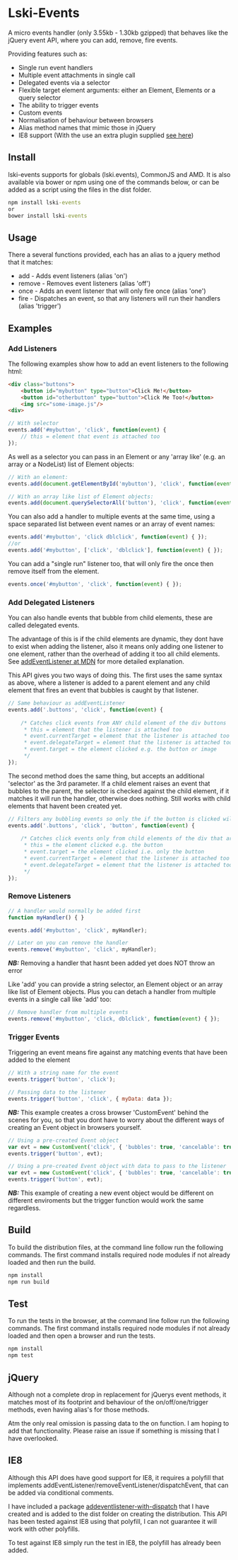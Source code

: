 # Lski-Events

A micro events handler (only 3.55kb - 1.30kb gzipped) that behaves like the jQuery event API, where you can add, remove, fire events.

Providing features such as:

- Single run event handlers
- Multiple event attachments in single call
- Delegated events via a selector
- Flexible target element arguments: either an Element, Elements or a query selector
- The ability to trigger events
- Custom events
- Normalisation of behaviour between browsers
- Alias method names that mimic those in jQuery
- IE8 support (With the use an extra plugin supplied [see here](#IE8))

## Install

lski-events supports for globals (lski.events), CommonJS and AMD. It is also available via bower or npm using one of the commands below, or can be added as a script using the files in the dist folder.

```bat
npm install lski-events
or
bower install lski-events
```

## Usage

There a several functions provided, each has an alias to a jquery method that it matches:

- add - Adds event listeners  (alias 'on')
- remove - Removes event listeners (alias 'off')
- once - Adds an event listener that will only fire once (alias 'one')
- fire - Dispatches an event, so that any listeners will run their handlers (alias 'trigger')

## Examples

### Add Listeners

The following examples show how to add an event listeners to the following html:

```html
<div class="buttons">
	<button id="mybutton" type="button">Click Me!</button>
	<button id="otherbutton" type="button">Click Me Too!</button>
	<img src="some-image.js"/>
<div>
```


```javascript
// With selector
events.add('#mybutton', 'click', function(event) {
	// this = element that event is attached too
});
```

As well as a selector you can pass in an Element or any 'array like' (e.g. an array or a NodeList) list of Element objects:

```javascript
// With an element:
events.add(document.getElementById('mybutton'), 'click', function(event) { });

// With an array like list of Element objects:
events.add(document.querySelectorAll('button'), 'click', function(event) { });
```

You can also add a handler to multiple events at the same time, using a space separated list between event names or an array of event names:

```javascript
events.add('#mybutton', 'click dblclick', function(event) { });
//or 
events.add('#mybutton', ['click', 'dblclick'], function(event) { });
```

You can add a "single run" listener too, that will only fire the once then remove itself from the element.

```javascript
events.once('#mybutton', 'click', function(event) { });
```

### Add Delegated Listeners

You can also handle events that bubble from child elements, these are called delegated events. 

The advantage of this is if the child elements are dynamic, they dont have to exist when adding the listener, also it means only adding one listener to one element, rather than the overhead of adding it too all child elements. See [addEventListener at MDN](https://developer.mozilla.org/en-US/docs/Web/API/EventTarget/addEventListener) for more detailed explanation.

This API gives you two ways of doing this. The first uses the same syntax as above, where a listener is added to a parent element and any child element that fires an event that bubbles is caught by that listener.

```javascript
// Same behaviour as addEventListener
events.add('.buttons', 'click', function(event) {
	
	/* Catches click events from ANY child element of the div buttons
	 * this = element that the listener is attached too
	 * event.currentTarget = element that the listener is attached too
	 * event.delegateTarget = element that the listener is attached too
	 * event.target = the element clicked e.g. the button or image
	 */
});
```

The second method does the same thing, but accepts an additional 'selector' as the 3rd parameter. If a child element raises an event that bubbles to the parent, the selector is checked against the child element, if it matches it will run the handler, otherwise does nothing. Still works with child elements that havent been created yet.

```javascript
// Filters any bubbling events so only the if the button is clicked will it fire
events.add('.buttons', 'click', 'button', function(event) {
	
	/* Catches click events only from child elements of the div that are buttons
	 * this = the element clicked e.g. the button
	 * event.target = the element clicked i.e. only the button
	 * event.currentTarget = element that the listener is attached too
	 * event.delegateTarget = element that the listener is attached too
	 */
});
```

### Remove Listeners

```javascript
// A handler would normally be added first
function myHandler() { }

events.add('#mybutton', 'click', myHandler);

// Later on you can remove the handler
events.remove('#mybutton', 'click', myHandler);
```
*__NB:__* Removing a handler that hasnt been added yet does NOT throw an error

Like 'add' you can provide a string selector, an Element object or an array like list of Element objects. Plus you can detach a handler from multiple events in a single call like 'add' too:

```javascript
// Remove handler from multiple events
events.remove('#mybutton', 'click, dblclick', function(event) { });
```

### Trigger Events

Triggering an event means fire against any matching events that have been added to the element

```javascript
// With a string name for the event
events.trigger('button', 'click');

// Passing data to the listener
events.trigger('button', 'click', { myData: data });
```

*__NB:__* This example creates a cross browser 'CustomEvent' behind the scenes for you, so that you dont have to worry about the different ways of creating an Event object in browsers yourself.

```javascript
// Using a pre-created Event object 
var evt = new CustomEvent('click', { 'bubbles': true, 'cancelable': true });
events.trigger('button', evt);

// Using a pre-created Event object with data to pass to the listener
var evt = new CustomEvent('click', { 'bubbles': true, 'cancelable': true, detail: { myData: data } });
events.trigger('button', evt);
```

*__NB:__*  This example of creating a new event object would be different on different enviroments but the trigger function would work the same regardless. 


## Build

To build the distribution files, at the command line follow run the following commands. The first command installs required node modules if not already loaded and then run the build.

```bat
npm install
npm run build
```

## Test

To run the tests in the browser, at the command line follow run the following commands. The first command installs required node modules if not already loaded and then open a browser and run the tests.

```bat
npm install
npm test
```

## jQuery

Although not a complete drop in replacement for jQuerys event methods, it matches most of its footprint and behaviour of the on/off/one/trigger methods, even having alias's for those methods. 

Atm the only real omission is passing data to the on function. I am hoping to add that functionality. Please raise an issue if something is missing that I have overlooked.

## IE8 

Although this API does have good support for IE8, it requires a polyfill that implements addEventListener/removeEventListener/dispatchEvent, that can be added via conditional comments.

I have included a package [addeventlistener-with-dispatch](https://github.com/lski/addeventlistener-with-dispatch) that I have created and is added to the dist folder on creating the distribution. This API has been tested against IE8 using that polyfill, I can not guarantee it will work with other polyfills.

To test against IE8 simply run the test in IE8, the polyfill has already been added.